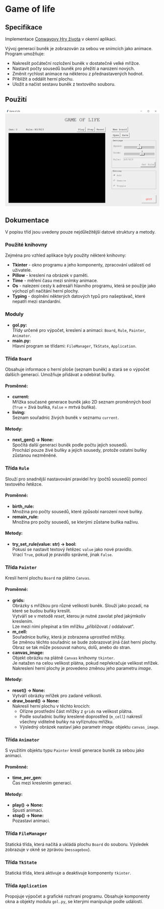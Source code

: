 # Game of life

## Specifikace

Implementace [Conwayovy Hry života](Images/app_window.png) v okenní aplikaci.

Vývoj generací buněk je zobrazován za sebou ve snímcích jako animace.
Program umožňuje:
- Nakreslit počáteční rozložení buněk v dostatečně velké mřížce.
- Nastavit počty sousedů buněk pro přežití a narození nových.
- Změnit rychlost animace na některou z přednastavených hodnot.
- Přiblížit a oddálit herní plochu.
- Uložit a načíst sestavu buněk z textového souboru.

## Použití
![App window](Images/app_window.png)

## Dokumentace
V popisu tříd jsou uvedeny pouze nejdůležitější datové struktury a metody.

### Použité knihovny
Zejména pro vzhled aplikace byly použity některé knihovny:
- **Tkinter** - okno programu a jeho komponenty, zpracování událostí od uživatele.
- **Pillow** - kreslení na obrázek v paměti.
- **Time** - měření času mezi snímky animace.
- **Os** - nalezení cesty k adresáři hlavního programu, která se použije jako výchozí při načítání herní plochy.
- **Typing** - doplnění některých datových typů pro našeptávač, které nepatří mezi standardní.

### Moduly
- **gol.py:**  
Třídy určené pro výpočet, kreslení a animaci: `Board`, `Rule`, `Painter`, `Animator`.
- **main.py:**  
Hlavní program se třídami: `FileManager`, `TkState`, `Application`.

### Třída `Board`
Obsahuje informace o herní ploše (seznam buněk) a stará se o výpočet dalších generací.
Umožňuje přidávat a odebírat buňky.

#### Proměnné:
- **current:**  
Mřížka současné generace buněk jako 2D seznam proměnných bool (`True` = živá buňka, `False` = mrtvá buňka).
- **living:**  
Seznam souřadnic živých buněk v seznamu `current`.

#### Metody:
- **next_gen() -> None:**  
Spočítá další generaci buněk podle počtu jejich sousedů.  
Prochází pouze živé buňky a jejich sousedy, protože ostatní buňky zůstanou nezměněné.

### Třída `Rule`
Slouží pro snadnější nastavování pravidel hry (počtů sousedů) pomocí textového řetězce.

#### Proměnné:
- **birth_rule:**  
Množina pro počty sousedů, které způsobí narození nové buňky.
- **remain_rule:**  
Množina pro počty sousedů, se kterými zůstane buňka naživu.

#### Metody:
- **try_set_rule(value: str) → bool:**  
Pokusí se nastavit textový řetězec `value` jako nové pravidlo.  
Vrací `True`, pokud je pravidlo správné, jinak `False`.

### Třída `Painter`
Kreslí herní plochu `Board` na plátno `Canvas`.

#### Proměnné:
- **grids:**  
Obrázky s mřížkou pro různé velikosti buněk. Slouží jako pozadí, na které se budou buňky kreslit.  
Vytváří se v metodě *reset*, kterou je nutné zavolat před jakýmkoliv kreslením.  
Lze mezi nimi přepínat a tím mřížku „přibližovat / oddalovat“.
- **m_cell:**  
Souřadnice buňky, která je zobrazena uprostřed mřížky.  
Se změnou těchto souřadnic se bude zobrazovat jiná část herní plochy.  
Obraz se tak může posouvat nahoru, dolů, anebo do stran.
- **canvas_image:**  
Objekt obrázku na plátně `Canvas` knihovny `tkinter`.  
Je natažen na celou velikost plátna, pokud nepřekračuje velikost mřížek.  
Nakreslení herní plochy je provedeno změnou jeho parametru *image*.

#### Metody:
- **reset() -> None:**  
Vytváří obrázky mřížek pro zadané velikosti.
- **draw_board() -> None:**  
Nakreslí herní plochu v těchto krocích:
  - Ořízne prostřední část mřížky z `grids` na velikost plátna.
  - Podle souřadnic buňky kreslené doprostřed (`m_cell`) nakreslí všechny viditelné buňky na vyříznutou mřížku.
  - Výsledný obrázek nastaví jako parametr *image* objektu `canvas_image`.

### Třída `Animator`
S využitím objektu typu `Painter` kreslí generace buněk za sebou jako animaci.

#### Proměnné:
- **time_per_gen**:  
Čas mezi kreslením generací.

#### Metody:
- **play() -> None:**  
Spustí animaci.
- **stop() -> None:**  
Pozastaví animaci.

### Třída `FileManager`
Statická třída, která načítá a ukládá plochu `Board` do souboru.
Výsledek zobrazuje v okně se zprávou (`messagebox`).

### Třída `TkState`
Statická třída, která aktivuje a deaktivuje komponenty `tkinter`.

### Třída `Application`
Propojuje výpočet a grafické rozhraní programu.
Obsahuje komponenty okna a objekty modulu `gol.py`, se kterými manipuluje podle událostí.

